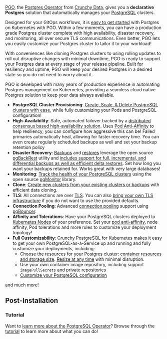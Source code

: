 [PGO](https://github.com/CrunchyData/postgres-operator), the
[Postgres Operator](https://github.com/CrunchyData/postgres-operator) from
[Crunchy Data](https://www.crunchydata.com), gives you a **declarative Postgres** solution that
automatically manages your [PostgreSQL](https://www.postgresql.org) clusters.

Designed for your GitOps workflows, it is [easy to get started](https://access.crunchydata.com/documentation/postgres-operator/v5/quickstart/)
with Postgres on Kubernetes with PGO. Within a few moments, you can have a production grade Postgres
cluster complete with high availability, disaster recovery, and monitoring, all over secure TLS communications.
Even better, PGO lets you easily customize your Postgres cluster to tailor it to your workload!

With conveniences like cloning Postgres clusters to using rolling updates to roll out disruptive
changes with minimal downtime, PGO is ready to support your Postgres data at every stage of your
release pipeline. Built for resiliency and uptime, PGO will keep your desired Postgres in a desired
state so you do not need to worry about it.

PGO is developed with many years of production experience in automating Postgres management on
Kubernetes, providing a seamless cloud native Postgres solution to keep your data always available.

- **PostgreSQL Cluster Provisioning**: [Create, Scale, & Delete PostgreSQL clusters with ease][provisioning],
  while fully customizing your Pods and PostgreSQL configuration!
- **High-Availability**: Safe, automated failover backed by a [distributed consensus based high-availability solution][high-availability].
  Uses [Pod Anti-Affinity][k8s-anti-affinity] to help resiliency; you can configure how aggressive this can be!
  Failed primaries automatically heal, allowing for faster recovery time. You can even create regularly scheduled
  backups as well and set your backup retention policy
- **Disaster Recovery**: [Backups][backups] and [restores][disaster-recovery] leverage the open source [pgBackRest][] utility and
  [includes support for full, incremental, and differential backups as well as efficient delta restores][backups].
  Set how long you want your backups retained for. Works great with very large databases!
- **Monitoring**: [Track the health of your PostgreSQL clusters][monitoring] using the open source [pgMonitor][] library.
- **Clone**: [Create new clusters from your existing clusters or backups][clone] with efficient data cloning.
- **TLS**: All connections are over [TLS][tls]. You can also [bring your own TLS infrastructure][tls] if you do not want to use the provided defaults.
- **Connection Pooling**: Advanced [connection pooling][pool] support using [pgBouncer][].
- **Affinity and Tolerations**: Have your PostgreSQL clusters deployed to [Kubernetes Nodes][k8s-nodes] of your preference.
  Set your [pod anti-affinity][k8s-anti-affinity], node affinity, Pod tolerations and more rules to customize your deployment topology!
- **Full Customizability**: Crunchy PostgreSQL for Kubernetes makes it easy to get your own PostgreSQL-as-a-Service up and running
  and fully customize your deployments, including:
    - Choose the resources for your Postgres cluster: [container resources and storage size][resize-cluster]. [Resize at any time][resize-cluster] with minimal disruption.
    - Use your own container image repository, including support `imagePullSecrets` and private repositories
    - [Customize your PostgreSQL configuration][customize-cluster]

and much more!

[backups]: https://access.crunchydata.com/documentation/postgres-operator/v5/tutorial/backups/
[clone]: https://access.crunchydata.com/documentation/postgres-operator/v5/tutorial/disaster-recovery/#clone-a-postgres-cluster
[customize-cluster]: https://access.crunchydata.com/documentation/postgres-operator/v5/tutorial/customize-cluster/
[disaster-recovery]: https://access.crunchydata.com/documentation/postgres-operator/v5/tutorial/disaster-recovery/
[high-availability]: https://access.crunchydata.com/documentation/postgres-operator/v5/tutorial/high-availability/
[monitoring]: https://access.crunchydata.com/documentation/postgres-operator/v5/tutorial/monitoring/
[pool]: https://access.crunchydata.com/documentation/postgres-operator/v5/tutorial/connection-pooling/
[provisioning]: https://access.crunchydata.com/documentation/postgres-operator/v5/tutorial/create-cluster/
[resize-cluster]: https://access.crunchydata.com/documentation/postgres-operator/v5/tutorial/resize-cluster/
[tls]: https://access.crunchydata.com/documentation/postgres-operator/v5/tutorial/customize-cluster/#customize-tls

[k8s-anti-affinity]: https://kubernetes.io/docs/concepts/configuration/assign-pod-node/#inter-pod-affinity-and-anti-affinity
[k8s-nodes]: https://kubernetes.io/docs/concepts/architecture/nodes/

[pgBackRest]: https://www.pgbackrest.org
[pgBouncer]: https://access.crunchydata.com/documentation/postgres-operator/v5/tutorial/connection-pooling/
[pgMonitor]: https://github.com/CrunchyData/pgmonitor


## Post-Installation

### Tutorial

Want to [learn more about the PostgreSQL Operator][tutorial]? Browse through the [tutorial][] to learn more about what you can do!

[tutorial]: https://access.crunchydata.com/documentation/postgres-operator/v5/tutorial

